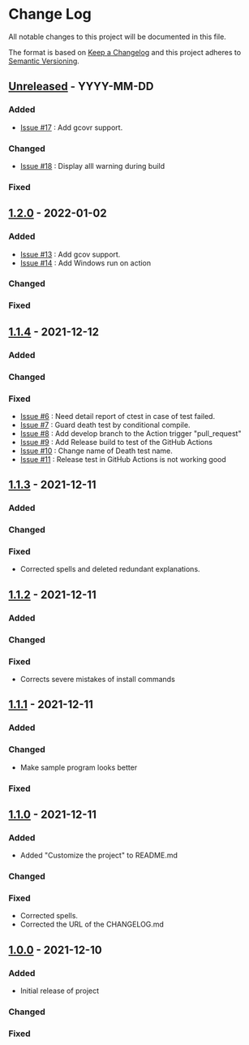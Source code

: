# Change Log
All notable changes to this project will be documented in this file.

The format is based on [Keep a Changelog](http://keepachangelog.com/)
and this project adheres to [Semantic Versioning](http://semver.org/).

## [Unreleased] - YYYY-MM-DD
### Added
- [Issue #17](https://github.com/suikan4github/template_application/issues/17) :  Add gcovr support. 
### Changed
- [Issue #18](https://github.com/suikan4github/template_application/issues/18) :   Display alll warning during build
### Fixed

## [1.2.0] - 2022-01-02
### Added
- [Issue #13](https://github.com/suikan4github/template_application/issues/13) :  Add gcov support. 
- [Issue #14](https://github.com/suikan4github/template_application/issues/14) :  Add Windows run on action 
### Changed
### Fixed

## [1.1.4] - 2021-12-12
### Added
### Changed
### Fixed
- [Issue #6](https://github.com/suikan4github/template_application/issues/6) : Need detail report of ctest in case of test failed.
- [Issue #7](https://github.com/suikan4github/template_application/issues/7) : Guard death test by conditional compile.
- [Issue #8](https://github.com/suikan4github/template_application/issues/8) : Add develop branch to the Action trigger "pull_request" 
- [Issue #9](https://github.com/suikan4github/template_application/issues/9) : Add Release build to test of the GitHub Actions 
- [Issue #10](https://github.com/suikan4github/template_application/issues/10) : Change name of Death test name.
- [Issue #11](https://github.com/suikan4github/template_application/issues/11) : Release test in GitHub Actions is not working good

## [1.1.3] - 2021-12-11
### Added
### Changed
### Fixed
- Corrected spells and deleted redundant explanations.

## [1.1.2] - 2021-12-11
### Added
### Changed
### Fixed
- Corrects severe mistakes of install commands

## [1.1.1] - 2021-12-11
### Added
### Changed
- Make sample program looks better
### Fixed

## [1.1.0] - 2021-12-11
### Added
- Added "Customize the project" to README.md
### Changed
### Fixed
- Corrected spells. 
- Corrected the URL of the CHANGELOG.md

## [1.0.0] - 2021-12-10
### Added
- Initial release of project
### Changed
### Fixed


[Unreleased]: https://github.com/suikan4github/template_application/compare/v1.2.0...develop
[1.2.0]: https://github.com/suikan4github/template_application/compare/v1.1.4...v1.2.0
[1.1.4]: https://github.com/suikan4github/template_application/compare/v1.1.3...v1.1.4
[1.1.3]: https://github.com/suikan4github/template_application/compare/v1.1.2...v1.1.3
[1.1.2]: https://github.com/suikan4github/template_application/compare/v1.1.1...v1.1.2
[1.1.1]: https://github.com/suikan4github/template_application/compare/v1.1.0...v1.1.1
[1.1.0]: https://github.com/suikan4github/template_application/compare/v1.0.0...v1.1.0
[1.0.0]: https://github.com/suikan4github/template_application/compare/v0.0.0...v1.0.0
